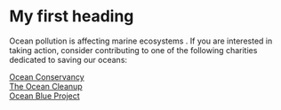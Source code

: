 
<!DOCTYPE html> 

<html>

<head>
	<title>Ocean Pollution</title>
</head>



<body>
	<h1>My first heading</h1>

<p>Ocean pollution is affecting marine ecosystems . If you are interested in taking action, consider contributing to one of the following charities dedicated to saving our oceans:</p>
<a href="https://oceanconservancy.org">Ocean Conservancy</a>
<br>
<a href="https://theoceancleanup.com/">The Ocean Cleanup</a>
<br>
<a href="https://oceanblueproject.org/">Ocean Blue Project</a>

</body>


</html>
